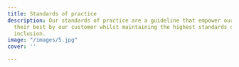 ```yaml
---
title: Standards of practice
description: Our standards of practice are a guideline that empower our teams to do
  their best by our customer whilst maintaining the highest standards of design and
  inclusion.
image: "/images/5.jpg"
cover: ''

---
```

